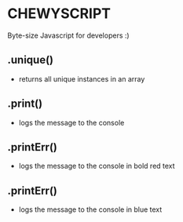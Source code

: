 # CHEWYSCRIPT
Byte-size Javascript for developers :)

## .unique() 
- returns all unique instances in an array

## .print()
- logs the message to the console

## .printErr()
- logs the message to the console in bold red text

## .printErr()
- logs the message to the console in blue text